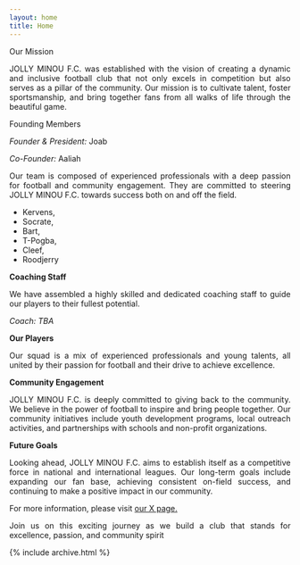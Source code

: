 ```yaml
---
layout: home
title: Home
---
```


Our Mission

<p style="text-align: justify;">
JOLLY MINOU F.C. was established with the vision of creating a dynamic and inclusive football club that not only excels in competition but also serves as a pillar of the community. Our mission is to cultivate talent, foster sportsmanship, and bring together fans from all walks of life through the beautiful game.
</p>
Founding Members

*Founder & President:* Joab

*Co-Founder:* Aaliah

<p style="text-align: justify;">
Our team is composed of experienced professionals with a deep passion for football and community engagement. They are committed to steering JOLLY MINOU F.C. towards success both on and off the field.
 </p>

+ Kervens, 
+ Socrate, 
+ Bart,
+ T-Pogba, 
+ Cleef, 
+ Roodjerry


**Coaching Staff**
<p style="text-align: justify;">
We have assembled a highly skilled and dedicated coaching staff to guide our players to their fullest potential. 
</p>

*Coach: TBA*

**Our Players**
<p style="text-align: justify;">
Our squad is a mix of experienced professionals and young talents, all united by their passion for football and their drive to achieve excellence.
</p>

**Community Engagement**

<p style="text-align: justify;">
JOLLY MINOU F.C. is deeply committed to giving back to the community. We believe in the power of football to inspire and bring people together. Our community initiatives include youth development programs, local outreach activities, and partnerships with schools and non-profit organizations.
</p>

**Future Goals**
<p style="text-align: justify;">
Looking ahead, JOLLY MINOU F.C. aims to establish itself as a competitive force in national and international leagues. Our long-term goals include expanding our fan base, achieving consistent on-field success, and continuing to make a positive impact in our community.
</p>
<p style="text-align: justify;">
For more information, please visit <a href="https://x.com/jollyminoufc">our X page.</a>
</p>


<p style="text-align: justify;">
Join us on this exciting journey as we build a club that stands for excellence, passion, and community spirit
</p>

{% include archive.html %}
